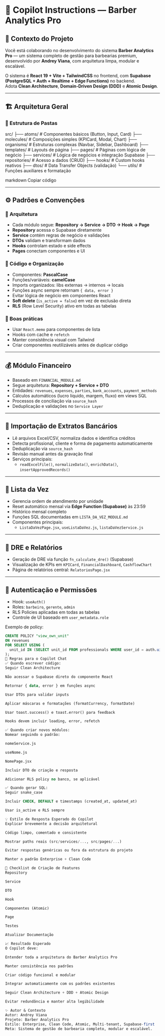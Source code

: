 # 🧠 Copilot Instructions — Barber Analytics Pro

## 🎯 Contexto do Projeto

Você está colaborando no desenvolvimento do sistema **Barber Analytics Pro** — um sistema completo de gestão para barbearias premium, desenvolvido por **Andrey Viana**, com arquitetura limpa, modular e escalável.

O sistema é **React 19 + Vite + TailwindCSS** no frontend, com **Supabase (PostgreSQL + Auth + Realtime + Edge Functions)** no backend.  
Adota **Clean Architecture**, **Domain-Driven Design (DDD)** e **Atomic Design**.

---

## 🏗️ Arquitetura Geral

### 📁 Estrutura de Pastas

src/
├── atoms/ # Componentes básicos (Button, Input, Card)
├── molecules/ # Composições simples (KPICard, Modal, Chart)
├── organisms/ # Estruturas complexas (Navbar, Sidebar, Dashboard)
├── templates/ # Layouts de página
├── pages/ # Páginas com lógica de negócio
├── services/ # Lógica de negócios e integração Supabase
├── repositories/ # Acesso a dados (CRUD)
├── hooks/ # Custom hooks reativos
├── dtos/ # Data Transfer Objects (validação)
└── utils/ # Funções auxiliares e formatação

markdown
Copiar código

---

## ⚙️ Padrões e Convenções

### 🔸 Arquitetura

- Cada módulo segue: **Repository → Service → DTO → Hook → Page**
- **Repository** acessa o Supabase diretamente
- **Service** contém regras de negócio e validações
- **DTOs** validam e transformam dados
- **Hooks** controlam estado e side effects
- **Pages** conectam componentes e UI

### 🔸 Código e Organização

- Componentes: **PascalCase**
- Funções/variáveis: **camelCase**
- Imports organizados: libs externas → internos → locais
- Funções async sempre retornam `{ data, error }`
- Evitar lógica de negócio em componentes React
- **Soft delete** (`is_active = false`) em vez de exclusão direta
- **RLS** (Row Level Security) ativo em todas as tabelas

### 🔸 Boas práticas

- Usar `React.memo` para componentes de lista
- Hooks com cache e `refetch`
- Manter consistência visual com Tailwind
- Criar componentes reutilizáveis antes de duplicar código

---

## 💰 Módulo Financeiro

- Baseado em `FINANCIAL_MODULE.md`
- Segue arquitetura: **Repository + Service + DTO**
- Entidades: `revenues`, `expenses`, `parties`, `bank_accounts`, `payment_methods`
- Cálculos automáticos (lucro líquido, margem, fluxo) em views SQL
- Processos de conciliação via `source_hash`
- Deduplicação e validações no `Service Layer`

---

## 🧾 Importação de Extratos Bancários

- Lê arquivos Excel/CSV, normaliza dados e identifica créditos
- Detecta profissional, cliente e forma de pagamento automaticamente
- Deduplicação via `source_hash`
- Revisão manual antes da gravação final
- Serviços principais:
  - `readExcelFile()`, `normalizeData()`, `enrichData()`, `insertApprovedRecords()`

---

## 💈 Lista da Vez

- Gerencia ordem de atendimento por unidade
- Reset automático mensal via **Edge Function (Supabase)** às 23:59
- Histórico mensal completo
- Funções SQL documentadas em `LISTA_DA_VEZ_MODULE.md`
- Componentes principais:
  - `ListaDaVezPage.jsx`, `useListaDaVez.js`, `listaDaVezService.js`

---

## 🧮 DRE e Relatórios

- Geração de DRE via função `fn_calculate_dre()` (Supabase)
- Visualização de KPIs em `KPICard`, `FinancialDashboard`, `CashflowChart`
- Página de relatórios central: `RelatoriosPage.jsx`

---

## 🔐 Autenticação e Permissões

- Hook: `useAuth()`
- Roles: `barbeiro`, `gerente`, `admin`
- RLS Policies aplicadas em todas as tabelas
- Controle de UI baseado em `user_metadata.role`

Exemplo de policy:

```sql
CREATE POLICY "view_own_unit"
ON revenues
FOR SELECT USING (
  unit_id IN (SELECT unit_id FROM professionals WHERE user_id = auth.uid())
);
🧠 Regras para o Copilot Chat
✅ Quando escrever código:
Seguir Clean Architecture

Não acessar o Supabase direto do componente React

Retornar { data, error } em funções async

Usar DTOs para validar inputs

Aplicar máscaras e formatações (formatCurrency, formatDate)

Usar toast.success() e toast.error() para feedback

Hooks devem incluir loading, error, refetch

✅ Quando criar novos módulos:
Nomear seguindo o padrão:

nomeService.js

useNome.js

NomePage.jsx

Incluir DTO de criação e resposta

Adicionar RLS policy no banco, se aplicável

✅ Quando gerar SQL:
Seguir snake_case

Incluir CHECK, DEFAULT e timestamps (created_at, updated_at)

Usar is_active e RLS sempre

💡 Estilo de Resposta Esperado do Copilot
Explicar brevemente a decisão arquitetural

Código limpo, comentado e consistente

Mostrar paths reais (src/services/..., src/pages/...)

Evitar respostas genéricas ou fora da estrutura do projeto

Manter o padrão Enterprise + Clean Code

🧩 Checklist de Criação de Features
Repository

Service

DTO

Hook

Componentes (Atomic)

Page

Testes

Atualizar Documentação

📈 Resultado Esperado
O Copilot deve:

Entender toda a arquitetura do Barber Analytics Pro

Manter consistência nos padrões

Criar código funcional e modular

Integrar automaticamente com os padrões existentes

Seguir Clean Architecture + DDD + Atomic Design

Evitar redundância e manter alta legibilidade

✨ Autor & Contexto
Autor: Andrey Viana
Projeto: Barber Analytics Pro
Estilo: Enterprise, Clean Code, Atomic, Multi-tenant, Supabase-first
Meta: Sistema de gestão de barbearia completo, modular e escalável.
```
